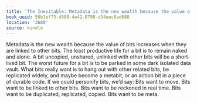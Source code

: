 ```yaml
---
title: 'The Inevitable: Metadata is the new wealth because the value of bits increas…'
book_uuid: 56b3ef73-d980-4e42-8798-d34eec8ad688
location: '3680'
source: kindle
---
```


Metadata is the new wealth because the value of bits increases when they are linked to other bits. The least productive life for a bit is to remain naked and alone. A bit uncopied, unshared, unlinked with other bits will be a short-lived bit. The worst future for a bit is to be parked in some dark isolated data vault. What bits really want is to hang out with other related bits, be replicated widely, and maybe become a metabit, or an action bit in a piece of durable code. If we could personify bits, we’d say: Bits want to move. Bits want to be linked to other bits. Bits want to be reckoned in real time. Bits want to be duplicated, replicated, copied. Bits want to be meta.